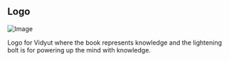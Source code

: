 ## Logo
![Image](https://github.com/user-attachments/assets/dea397c4-e756-4462-8abd-8bb6bd417ba2)

Logo for Vidyut where the book represents knowledge and the lightening bolt is for powering up the mind with knowledge.
